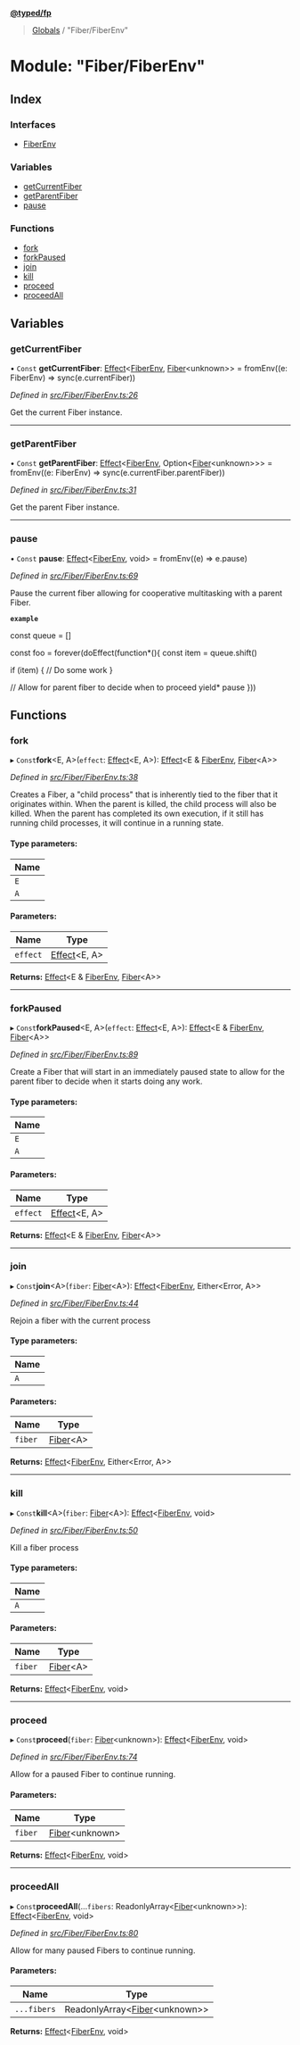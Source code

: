 **[@typed/fp](../README.md)**

> [Globals](../globals.md) / "Fiber/FiberEnv"

# Module: "Fiber/FiberEnv"

## Index

### Interfaces

* [FiberEnv](../interfaces/_fiber_fiberenv_.fiberenv.md)

### Variables

* [getCurrentFiber](_fiber_fiberenv_.md#getcurrentfiber)
* [getParentFiber](_fiber_fiberenv_.md#getparentfiber)
* [pause](_fiber_fiberenv_.md#pause)

### Functions

* [fork](_fiber_fiberenv_.md#fork)
* [forkPaused](_fiber_fiberenv_.md#forkpaused)
* [join](_fiber_fiberenv_.md#join)
* [kill](_fiber_fiberenv_.md#kill)
* [proceed](_fiber_fiberenv_.md#proceed)
* [proceedAll](_fiber_fiberenv_.md#proceedall)

## Variables

### getCurrentFiber

• `Const` **getCurrentFiber**: [Effect](_effect_effect_.effect.md)\<[FiberEnv](../interfaces/_fiber_fiberenv_.fiberenv.md), [Fiber](../interfaces/_fiber_fiber_.fiber.md)\<unknown>> = fromEnv((e: FiberEnv) => sync(e.currentFiber))

*Defined in [src/Fiber/FiberEnv.ts:26](https://github.com/TylorS/typed-fp/blob/ac98ca1/src/Fiber/FiberEnv.ts#L26)*

Get the current Fiber instance.

___

### getParentFiber

• `Const` **getParentFiber**: [Effect](_effect_effect_.effect.md)\<[FiberEnv](../interfaces/_fiber_fiberenv_.fiberenv.md), Option\<[Fiber](../interfaces/_fiber_fiber_.fiber.md)\<unknown>>> = fromEnv((e: FiberEnv) => sync(e.currentFiber.parentFiber))

*Defined in [src/Fiber/FiberEnv.ts:31](https://github.com/TylorS/typed-fp/blob/ac98ca1/src/Fiber/FiberEnv.ts#L31)*

Get the parent Fiber instance.

___

### pause

• `Const` **pause**: [Effect](_effect_effect_.effect.md)\<[FiberEnv](../interfaces/_fiber_fiberenv_.fiberenv.md), void> = fromEnv((e) => e.pause)

*Defined in [src/Fiber/FiberEnv.ts:69](https://github.com/TylorS/typed-fp/blob/ac98ca1/src/Fiber/FiberEnv.ts#L69)*

Pause the current fiber allowing for cooperative multitasking with a parent Fiber.

**`example`** 

const queue = []

const foo = forever(doEffect(function*(){
  const item = queue.shift()

  if (item) {
    // Do some work
  }

  // Allow for parent fiber to decide when to proceed
  yield* pause
}))

## Functions

### fork

▸ `Const`**fork**\<E, A>(`effect`: [Effect](_effect_effect_.effect.md)\<E, A>): [Effect](_effect_effect_.effect.md)\<E & [FiberEnv](../interfaces/_fiber_fiberenv_.fiberenv.md), [Fiber](../interfaces/_fiber_fiber_.fiber.md)\<A>>

*Defined in [src/Fiber/FiberEnv.ts:38](https://github.com/TylorS/typed-fp/blob/ac98ca1/src/Fiber/FiberEnv.ts#L38)*

Creates a Fiber, a "child process" that is inherently tied to the fiber that it originates within.
When the parent is killed, the child process will also be killed.
When the parent has completed its own execution, if it still has running child processes, it will continue in a running state.

#### Type parameters:

Name |
------ |
`E` |
`A` |

#### Parameters:

Name | Type |
------ | ------ |
`effect` | [Effect](_effect_effect_.effect.md)\<E, A> |

**Returns:** [Effect](_effect_effect_.effect.md)\<E & [FiberEnv](../interfaces/_fiber_fiberenv_.fiberenv.md), [Fiber](../interfaces/_fiber_fiber_.fiber.md)\<A>>

___

### forkPaused

▸ `Const`**forkPaused**\<E, A>(`effect`: [Effect](_effect_effect_.effect.md)\<E, A>): [Effect](_effect_effect_.effect.md)\<E & [FiberEnv](../interfaces/_fiber_fiberenv_.fiberenv.md), [Fiber](../interfaces/_fiber_fiber_.fiber.md)\<A>>

*Defined in [src/Fiber/FiberEnv.ts:89](https://github.com/TylorS/typed-fp/blob/ac98ca1/src/Fiber/FiberEnv.ts#L89)*

Create a Fiber that will start in an immediately paused state to allow for the parent fiber
to decide when it starts doing any work.

#### Type parameters:

Name |
------ |
`E` |
`A` |

#### Parameters:

Name | Type |
------ | ------ |
`effect` | [Effect](_effect_effect_.effect.md)\<E, A> |

**Returns:** [Effect](_effect_effect_.effect.md)\<E & [FiberEnv](../interfaces/_fiber_fiberenv_.fiberenv.md), [Fiber](../interfaces/_fiber_fiber_.fiber.md)\<A>>

___

### join

▸ `Const`**join**\<A>(`fiber`: [Fiber](../interfaces/_fiber_fiber_.fiber.md)\<A>): [Effect](_effect_effect_.effect.md)\<[FiberEnv](../interfaces/_fiber_fiberenv_.fiberenv.md), Either\<Error, A>>

*Defined in [src/Fiber/FiberEnv.ts:44](https://github.com/TylorS/typed-fp/blob/ac98ca1/src/Fiber/FiberEnv.ts#L44)*

Rejoin a fiber with the current process

#### Type parameters:

Name |
------ |
`A` |

#### Parameters:

Name | Type |
------ | ------ |
`fiber` | [Fiber](../interfaces/_fiber_fiber_.fiber.md)\<A> |

**Returns:** [Effect](_effect_effect_.effect.md)\<[FiberEnv](../interfaces/_fiber_fiberenv_.fiberenv.md), Either\<Error, A>>

___

### kill

▸ `Const`**kill**\<A>(`fiber`: [Fiber](../interfaces/_fiber_fiber_.fiber.md)\<A>): [Effect](_effect_effect_.effect.md)\<[FiberEnv](../interfaces/_fiber_fiberenv_.fiberenv.md), void>

*Defined in [src/Fiber/FiberEnv.ts:50](https://github.com/TylorS/typed-fp/blob/ac98ca1/src/Fiber/FiberEnv.ts#L50)*

Kill a fiber process

#### Type parameters:

Name |
------ |
`A` |

#### Parameters:

Name | Type |
------ | ------ |
`fiber` | [Fiber](../interfaces/_fiber_fiber_.fiber.md)\<A> |

**Returns:** [Effect](_effect_effect_.effect.md)\<[FiberEnv](../interfaces/_fiber_fiberenv_.fiberenv.md), void>

___

### proceed

▸ `Const`**proceed**(`fiber`: [Fiber](../interfaces/_fiber_fiber_.fiber.md)\<unknown>): [Effect](_effect_effect_.effect.md)\<[FiberEnv](../interfaces/_fiber_fiberenv_.fiberenv.md), void>

*Defined in [src/Fiber/FiberEnv.ts:74](https://github.com/TylorS/typed-fp/blob/ac98ca1/src/Fiber/FiberEnv.ts#L74)*

Allow for a paused Fiber to continue running.

#### Parameters:

Name | Type |
------ | ------ |
`fiber` | [Fiber](../interfaces/_fiber_fiber_.fiber.md)\<unknown> |

**Returns:** [Effect](_effect_effect_.effect.md)\<[FiberEnv](../interfaces/_fiber_fiberenv_.fiberenv.md), void>

___

### proceedAll

▸ `Const`**proceedAll**(...`fibers`: ReadonlyArray\<[Fiber](../interfaces/_fiber_fiber_.fiber.md)\<unknown>>): [Effect](_effect_effect_.effect.md)\<[FiberEnv](../interfaces/_fiber_fiberenv_.fiberenv.md), void>

*Defined in [src/Fiber/FiberEnv.ts:80](https://github.com/TylorS/typed-fp/blob/ac98ca1/src/Fiber/FiberEnv.ts#L80)*

Allow for many paused Fibers to continue running.

#### Parameters:

Name | Type |
------ | ------ |
`...fibers` | ReadonlyArray\<[Fiber](../interfaces/_fiber_fiber_.fiber.md)\<unknown>> |

**Returns:** [Effect](_effect_effect_.effect.md)\<[FiberEnv](../interfaces/_fiber_fiberenv_.fiberenv.md), void>
